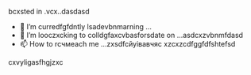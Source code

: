 bcxsted in .vcx..dasdasd
- 🌱 I’m curredfgfdntly lsadevbnmarning ...
- 💞️ I’m looczxcking to colldgfaxcvbasforsdate on ...asdcxzvbnmfdasd
- 📫 How to rсчмeach me ...zxsdfcйуівавчяс
xzcxzcdfggfdfshtefsd
<!---gfdxcvdsasdsa
uzielparker/uzielparker is acxz ✨ specialcv ✨ repository because its `README.md` (this file) appears on your GitHub profidase.
You can click the Preview link to take a look at your changes.
--->
cxvyligasfhgjzxc

